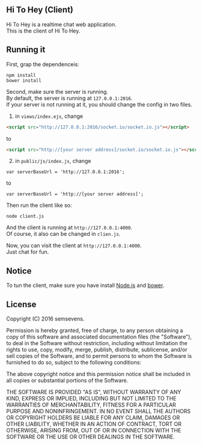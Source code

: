## Hi To Hey (Client)
Hi To Hey is a realtime chat web application.  
This is the client of Hi To Hey.

## Running it
First, grap the dependenceis:

```
npm install
bower install
```

Second, make sure the server is running.  
By default, the server is running at `127.0.0.1:2016`.  
If your server is not running at it, you should change the config in two files.  
1. in `views/index.ejs`, change

  ``` html
  <script src="http://127.0.0.1:2016/socket.io/socket.io.js"></script>
  ```

  to

  ``` html
  <script src="http://[your server address]/socket.io/socket.io.js"></script>
  ```

2. in `public/js/index.js`, change

  ``` javascrip
  var serverBaseUrl = 'http://127.0.0.1:2016';
  ```

  to

  ``` javascrip
  var serverBaseUrl = 'http://[your server address]';
  ```

Then run the client like so:

```
node client.js
```

And the client is running at `http://127.0.0.1:4000`.  
Of course, it also can be changed in `clien.js`.

Now, you can visit the client at `http://127.0.0.1:4000`.  
Just chat for fun.

## Notice
To tun the client, make sure you have install [Node.js](https://nodejs.org/) and [bower](https://bower.io/).

## License
Copyright (C) 2016 semsevens.

Permission is hereby granted, free of charge, to any person obtaining a copy of this software and associated documentation files (the "Software"), to deal in the Software without restriction, including without limitation the rights to use, copy, modify, merge, publish, distribute, sublicense, and/or sell copies of the Software, and to permit persons to whom the Software is furnished to do so, subject to the following conditions:

The above copyright notice and this permission notice shall be included in all copies or substantial portions of the Software.

THE SOFTWARE IS PROVIDED "AS IS", WITHOUT WARRANTY OF ANY KIND, EXPRESS OR IMPLIED, INCLUDING BUT NOT LIMITED TO THE WARRANTIES OF MERCHANTABILITY, FITNESS FOR A PARTICULAR PURPOSE AND NONINFRINGEMENT. IN NO EVENT SHALL THE AUTHORS OR COPYRIGHT HOLDERS BE LIABLE FOR ANY CLAIM, DAMAGES OR OTHER LIABILITY, WHETHER IN AN ACTION OF CONTRACT, TORT OR OTHERWISE, ARISING FROM, OUT OF OR IN CONNECTION WITH THE SOFTWARE OR THE USE OR OTHER DEALINGS IN THE SOFTWARE.
